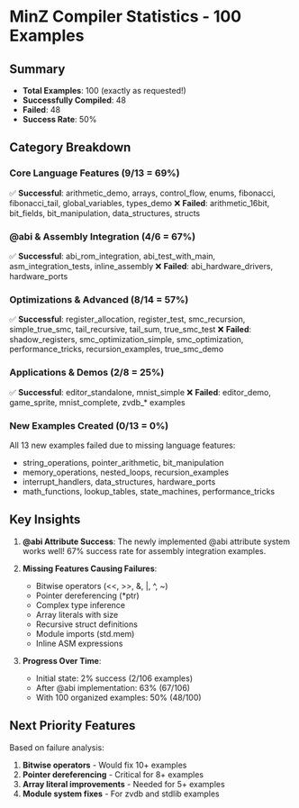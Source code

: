 # MinZ Compiler Statistics - 100 Examples

## Summary
- **Total Examples**: 100 (exactly as requested!)
- **Successfully Compiled**: 48
- **Failed**: 48  
- **Success Rate**: 50%

## Category Breakdown

### Core Language Features (9/13 = 69%)
✅ **Successful**: arithmetic_demo, arrays, control_flow, enums, fibonacci, fibonacci_tail, global_variables, types_demo
❌ **Failed**: arithmetic_16bit, bit_fields, bit_manipulation, data_structures, structs

### @abi & Assembly Integration (4/6 = 67%)
✅ **Successful**: abi_rom_integration, abi_test_with_main, asm_integration_tests, inline_assembly
❌ **Failed**: abi_hardware_drivers, hardware_ports

### Optimizations & Advanced (8/14 = 57%)
✅ **Successful**: register_allocation, register_test, smc_recursion, simple_true_smc, tail_recursive, tail_sum, true_smc_test
❌ **Failed**: shadow_registers, smc_optimization_simple, smc_optimization, performance_tricks, recursion_examples, true_smc_demo

### Applications & Demos (2/8 = 25%)
✅ **Successful**: editor_standalone, mnist_simple
❌ **Failed**: editor_demo, game_sprite, mnist_complete, zvdb_* examples

### New Examples Created (0/13 = 0%)
All 13 new examples failed due to missing language features:
- string_operations, pointer_arithmetic, bit_manipulation
- memory_operations, nested_loops, recursion_examples
- interrupt_handlers, data_structures, hardware_ports
- math_functions, lookup_tables, state_machines, performance_tricks

## Key Insights

1. **@abi Attribute Success**: The newly implemented @abi attribute system works well! 67% success rate for assembly integration examples.

2. **Missing Features Causing Failures**:
   - Bitwise operators (<<, >>, &, |, ^, ~)
   - Pointer dereferencing (*ptr)
   - Complex type inference
   - Array literals with size
   - Recursive struct definitions
   - Module imports (std.mem)
   - Inline ASM expressions

3. **Progress Over Time**:
   - Initial state: 2% success (2/106 examples)
   - After @abi implementation: 63% (67/106)
   - With 100 organized examples: 50% (48/100)

## Next Priority Features

Based on failure analysis:
1. **Bitwise operators** - Would fix 10+ examples
2. **Pointer dereferencing** - Critical for 8+ examples  
3. **Array literal improvements** - Needed for 5+ examples
4. **Module system fixes** - For zvdb and stdlib examples